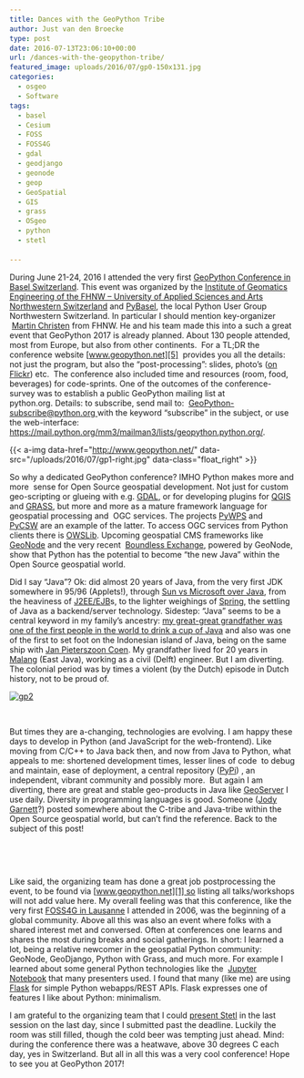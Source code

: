 ```yaml
---
title: Dances with the GeoPython Tribe
author: Just van den Broecke
type: post
date: 2016-07-13T23:06:10+00:00
url: /dances-with-the-geopython-tribe/
featured_image: uploads/2016/07/gp0-150x131.jpg
categories:
  - osgeo
  - Software
tags:
  - basel
  - Cesium
  - FOSS
  - FOSS4G
  - gdal
  - geodjango
  - geonode
  - geop
  - GeoSpatial
  - GIS
  - grass
  - OSgeo
  - python
  - stetl

---
```

During June 21-24, 2016 I attended the very first [GeoPython Conference in Basel Switzerland][1]. This event was organized by the [Institute of Geomatics Engineering of the FHNW &#8211; University of Applied Sciences and Arts Northwestern Switzerland][2] and [PyBasel][3], the local Python User Group Northwestern Switzerland. In particular I should mention key-organizer  [Martin Christen][4] from FHNW. He and his team made this into a such a great event that GeoPython 2017 is already planned. About 130 people attended, most from Europe, but also from other continents.  For a TL;DR the conference website [www.geopython.net][5]  provides you all the details: not just the program, but also the &#8220;post-processing&#8221;: slides, photo&#8217;s ([on Flickr][6]) etc.  The conference also included time and resources (room, food, beverages) for code-sprints. One of the outcomes of the conference-survey was to establish a public GeoPython mailing list at python.org. Details: to subscribe, send mail to:  <u>[GeoPython-subscribe@python.org][28] </u>with the keyword &#8220;subscribe&#8221; in the subject, or use the web-interface: <https://mail.python.org/mm3/mailman3/lists/geopython.python.org/>.

{{< a-img data-href="http://www.geopython.net/" data-src="/uploads/2016/07/gp1-right.jpg" data-class="float_right" >}}

So why a dedicated GeoPython conference? IMHO Python makes more and more  sense for Open Source geospatial development. Not just for custom geo-scripting or glueing with e.g. [GDAL][7], or for developing plugins for [QGIS][8] and [GRASS][9], but more and more as a mature framework language for geospatial processing and  OGC services. The projects [PyWPS][10] and [PyCSW][11] are an example of the latter. To access OGC services from Python clients there is [OWSLib][12]. Upcoming geospatial CMS frameworks like [GeoNode][13] and the very recent  [Boundless Exchange][14], powered by GeoNode, show that Python has the potential to become &#8220;the new Java&#8221; within the Open Source geospatial world.

Did I say &#8220;Java&#8221;? Ok: did almost 20 years of Java, from the very first JDK somewhere in 95/96 (Applets!), through [Sun vs Microsoft over Java][15], from the heaviness of [J2EE/EJB][16]s, to the lighter weighings of [Spring][17], the settling of Java as a backend/server technology. Sidestep: &#8220;Java&#8221; seems to be a central keyword in my family&#8217;s ancestry: [my great-great grandfather was one of the first people in the world to drink a cup of Java][18] and also was one of the first to set foot on the Indonesian island of Java, being on the same ship with [Jan Pieterszoon Coen][19]. My grandfather lived for 20 years in [Malang][20] (East Java), working as a civil (Delft) engineer. But I am diverting. The colonial period was by times a violent (by the Dutch) episode in Dutch history, not to be proud of.

<a href="http://www.geopython.net/" target="_blank"><img loading="lazy" class="alignleft wp-image-667 size-medium" src="uploads/2016/07/gp2-300x280.jpg" alt="gp2" width="300" height="280" srcset="https://justobjects.nl/wp-content/uploads/2016/07/gp2-300x280.jpg 300w, https://justobjects.nl/wp-content/uploads/2016/07/gp2-161x150.jpg 161w, https://justobjects.nl/wp-content/uploads/2016/07/gp2-150x140.jpg 150w, https://justobjects.nl/wp-content/uploads/2016/07/gp2.jpg 578w" sizes="(max-width: 300px) 100vw, 300px" /></a>

&nbsp;

But times they are a-changing, technologies are evolving. I am happy these days to develop in Python (and JavaScript for the web-frontend). Like moving from C/C++ to Java back then, and now from Java to Python, what appeals to me: shortened development times, lesser lines of code  to debug and maintain, ease of deployment, a central repository ([PyPi][21]) , an independent, vibrant community and possibly more.  But again I am diverting, there are great and stable geo-products in Java like [GeoServer][22] I use daily. Diversity in programming languages is good. Someone ([Jody Garnett][23]?) posted somewhere about the C-tribe and Java-tribe within the Open Source geospatial world, but can&#8217;t find the reference. Back to the subject of this post!

&nbsp;

&nbsp;

Like said, the organizing team has done a great job postprocessing the event, to be found via [www.geopython.net][1] so listing all talks/workshops will not add value here. My overall feeling was that this conference, like the very first [FOSS4G in Lausanne][24] I attended in 2006, was the beginning of a global community. Above all this was also an event where folks with a shared interest met and conversed. Often at conferences one learns and shares the most during breaks and social gatherings. In short: I learned a lot, being a relative newcomer in the geospatial Python community: GeoNode, GeoDjango, Python with Grass, and much more. For example I learned about some general Python technologies like the  [Jupyter Notebook][25] that many presenters used. I found that many (like me) are using [Flask][26] for simple Python webapps/REST APIs. Flask expresses one of features I like about Python: minimalism.

I am grateful to the organizing team that I could [present Stetl][27] in the last session on the last day, since I submitted past the deadline. Luckily the room was still filled, though the cold beer was tempting just ahead. Mind: during the conference there was a heatwave, above 30 degrees C each day, yes in Switzerland. But all in all this was a very cool conference! Hope to see you at GeoPython 2017!

&nbsp;

&nbsp;

###

<div>
</div>

<div>
</div>

 [1]: http://www.geopython.net/
 [2]: http://www.fhnw.ch/habg/ivgi/
 [3]: http://www.meetup.com/PyBasel-Basel-Python-Meetup/
 [4]: https://www.linkedin.com/in/martinchristen
 [5]: http://www.geopython.net
 [6]: https://www.flickr.com/photos/144781014@N02/sets/72157667869241134/
 [7]: http://gdal.org
 [8]: http://docs.qgis.org/testing/en/docs/pyqgis_developer_cookbook/plugins.html
 [9]: https://grass.osgeo.org/
 [10]: http://pywps.org
 [11]: http://pycsw.org
 [12]: http://geopython.github.io/OWSLib/
 [13]: http://geonode.org
 [14]: http://boundlessgeo.com/exchange/
 [15]: https://en.wikipedia.org/wiki/Microsoft_Java_Virtual_Machine
 [16]: https://en.wikipedia.org/wiki/Enterprise_JavaBeans
 [17]: https://en.wikipedia.org/wiki/Spring_Framework
 [18]: https://en.wikipedia.org/wiki/Pieter_van_den_Broecke
 [19]: https://nl.wikipedia.org/wiki/Jan_Pieterszoon_Coen
 [20]: https://en.wikipedia.org/wiki/Malang
 [21]: https://pypi.python.org/pypi
 [22]: http://geoserver.org
 [23]: https://www.linkedin.com/in/jodygarnett
 [24]: http://2006.foss4g.org/
 [25]: http://jupyter.org/
 [26]: http://flask.pocoo.org/
 [27]: http://www.slideshare.net/justb4/geospatial-etl-with-stetl-geopython-2016
 [28]: mailto:GeoPython-subscribe@python.org
